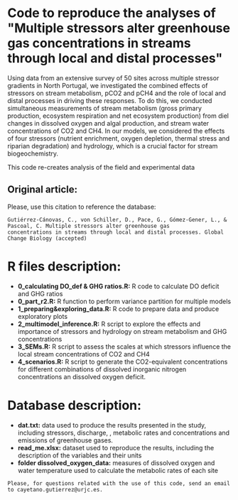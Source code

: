 # Code to reproduce the analyses of "Multiple stressors alter greenhouse gas concentrations in streams through local and distal processes"

Using data from an extensive survey of 50 sites across multiple stressor gradients in North Portugal, we investigated the combined effects of stressors on stream metabolism, pCO2 and pCH4 and the role of local and distal processes in driving these responses. To do this, we conducted simultaneous measurements of stream metabolism (gross primary production, ecosystem respiration and net ecosystem production) from diel changes in dissolved oxygen and algal production, and stream water concentrations of CO2 and CH4. In our models, we considered the effects of four stressors (nutrient enrichment, oxygen depletion, thermal stress and riparian degradation) and hydrology, which is a crucial factor for stream biogeochemistry.   

This code re-creates analysis of the field and experimental data

## Original article:

Please, use this citation to reference the database:
```
Gutiérrez-Cánovas, C., von Schiller, D., Pace, G., Gómez-Gener, L., & Pascoal, C. Multiple stressors alter greenhouse gas
concentrations in streams through local and distal processes. Global Change Biology (accepted)
```

# R files description:

* **0_calculating DO_def & GHG ratios.R:** R code to calculate DO deficit and GHG ratios
* **0_part_r2.R:** R function to perform variance partition for multiple models
* **1_preparing&exploring_data.R:** R code to prepare data and produce exploratory plots
* **2_multimodel_inference.R:** R script to explore the effects and importance of stressors and hydrology on stream metabolism and GHG concentrations
* **3_SEMs.R:** R script to assess the scales at which stressors influence the local stream concentrations of CO2 and CH4
* **4_scenarios.R:** R script to generate the CO2-equivalent concentrations for different combinations of dissolved inorganic nitrogen concentrations an dissolved oxygen deficit.

# Database description:
* **dat.txt:** data used to produce the results presented in the study, including stressors, discharge, , metabolic rates and concentrations and emissions of greenhouse gases.
* **read_me.xlsx:** dataset used to reproduce the results, including the description of the variables and their units
* **folder dissolved_oxygen_data:** measures of dissolved oxygen and water temperature used to calculate the metabolic rates of each site


```
Please, for questions related with the use of this code, send an email to cayetano.gutierrez@urjc.es.

